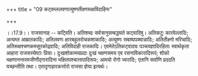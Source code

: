 +++
title = "09 कट्वम्ललवणात्युष्णतीक्ष्णरूक्षविदाहिनः"

+++
  
  
।।17.9।। राजसानाह -- कट्विति। अतिशब्दः सर्वत्रानुसम्बद्ध्यते कट्वादिषु।
अतिकटुः कारवेल्लादिः; अत्यम्ल आम्रातकादिः; अतिलवणः क्षारबहुलरोचकशाकादिः;
अत्युष्णः सबाष्पपक्वान्नादिः; अतितीक्ष्णो मरिचादिः;
अतिरूक्षश्चणकमसूरकोद्रवादिः; अतिविदाही राजकादिः। एवमेतेऽतिकट्वादयः
पञ्चयज्ञादिरहिताः स्वार्थकृता आहारा राजसस्येष्टाः प्रियाः।
दुःखशोकामयप्रदाः दुःखं भक्षणसमय एव रसनाविकारादिरूपं; शोको
भक्षणानन्तरमजीर्णोद्गारादिना भक्षितपश्चात्तापादिरूपः; आमयो रोगो
ज्वरादिः; एतानि सर्वाणि प्रददति यच्छन्तीति तथा। एतादृगाहारकर्त्तारो
राजसा ज्ञेया इत्यर्थः।  
  
